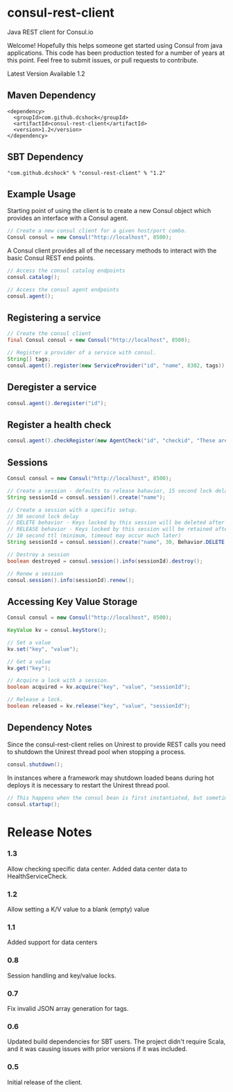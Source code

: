 consul-rest-client
==================

Java REST client for Consul.io

Welcome! Hopefully this helps someone get started using Consul from java applications. This code has been production tested for a number of years
at this point. Feel free to submit issues, or pull requests to contribute. 

Latest Version Available 1.2

## Maven Dependency
```
<dependency>
  <groupId>com.github.dcshock</groupId>
  <artifactId>consul-rest-client</artifactId>
  <version>1.2</version>
</dependency>
```

## SBT Dependency
```
"com.github.dcshock" % "consul-rest-client" % "1.2"
```

## Example Usage
Starting point of using the client is to create a new Consul object which provides an interface with a Consul agent. 

```java
// Create a new consul client for a given host/port combo. 
Consul consul = new Consul("http://localhost", 8500);
```

A Consul client provides all of the necessary methods to interact with the basic Consul REST end points. 

```java
// Access the consul catalog endpoints
consul.catalog();

// Access the consul agent endpoints
consul.agent();
```

## Registering a service
```java
// Create the consul client
final Consul consul = new Consul("http://localhost", 8500);

// Register a provider of a service with consul. 
String[] tags;
consul.agent().register(new ServiceProvider("id", "name", 8302, tags));
```

## Deregister a service
```java
consul.agent().deregister("id");
```

## Register a health check
```java
consul.agent().checkRegister(new AgentCheck("id", "checkid", "These are some notes", "/usr/local/bin/check_mem.py", "10s", "15s"));
```

## Sessions
```java
Consul consul = new Consul("http://localhost", 8500);

// Create a session - defaults to release bahavior, 15 second lock delay, and a indefinite ttl.
String sessionId = consul.session().create("name");

// Create a session with a specific setup.
// 30 second lock delay
// DELETE behavior - Keys locked by this session will be deleted after the session is destroyed.
// RELEASE behavior - Keys locked by this session will be retained after the session is destroyed, but the session lock will be removed.
// 10 second ttl (minimum, timeout may occur much later)
String sessionId = consul.session().create("name", 30, Behavior.DELETE, 10); 

// Destroy a session
boolean destroyed = consul.session().info(sessionId).destroy();

// Renew a session
consul.session().info(sessionId).renew();
```

## Accessing Key Value Storage
```java
Consul consul = new Consul("http://localhost", 8500);

KeyValue kv = consul.keyStore();

// Set a value
kv.set("key", "value");

// Get a value
kv.get("key");

// Acquire a lock with a session.
boolean acquired = kv.acquire("key", "value", "sessionId");

// Release a lock.
boolean released = kv.release("key", "value", "sessionId");
```

## Dependency Notes
Since the consul-rest-client relies on Unirest to provide REST calls you need to shutdown the Unirest thread pool when stopping a process. 

```java
consul.shutdown();
```

In instances where a framework may shutdown loaded beans during hot deploys it is necessary to restart the Unirest thread pool. 

```java
// This happens when the consul bean is first instantiated, but sometimes the Unirest rug can get pulled, and require a manual jump start. 
consul.startup();
```

# Release Notes

### 1.3
Allow checking specific data center. Added data center data to HealthServiceCheck. 

### 1.2 
Allow setting a K/V value to a blank (empty) value

### 1.1 
Added support for data centers

### 0.8 
Session handling and key/value locks.

### 0.7
Fix invalid JSON array generation for tags.

### 0.6
Updated build dependencies for SBT users. The project didn't require Scala, and it was causing issues with prior versions if it was included.

### 0.5
Initial release of the client.
